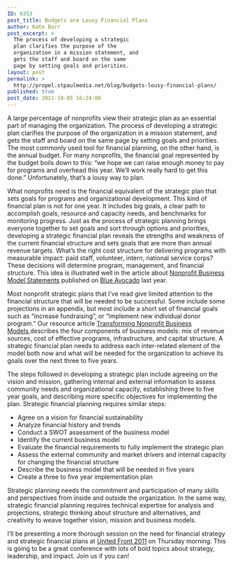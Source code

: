 ```yaml
---
ID: 6353
post_title: Budgets are Lousy Financial Plans
author: Kate Barr
post_excerpt: >
  The process of developing a strategic
  plan clarifies the purpose of the
  organization in a mission statement, and
  gets the staff and board on the same
  page by setting goals and priorities.
layout: post
permalink: >
  http://propel.stpaulmedia.net/blog/budgets-lousy-financial-plans/
published: true
post_date: 2011-10-05 16:24:06
---
```

A large percentage of nonprofits view their strategic plan as an essential part of managing the organization. The process of developing a strategic plan clarifies the purpose of the organization in a mission statement, and gets the staff and board on the same page by setting goals and priorities. The most commonly used tool for financial planning, on the other hand, is the annual budget. For many nonprofits, the financial goal represented by the budget boils down to this: “we hope we can raise enough money to pay for programs and overhead this year. We’ll work really hard to get this done.” Unfortunately, that’s a lousy way to plan.

What nonprofits need is the financial equivalent of the strategic plan that sets goals for programs and organizational development. This kind of financial plan is not for one year. It includes big goals, a clear path to accomplish goals, resource and capacity needs, and benchmarks for monitoring progress. Just as the process of strategic planning brings everyone together to set goals and sort through options and priorities, developing a strategic financial plan reveals the strengths and weakness of the current financial structure and sets goals that are more than annual revenue targets. What’s the right cost structure for delivering programs with measurable impact: paid staff, volunteer, intern, national service corps? These decisions will determine program, management, and financial structure. This idea is illustrated well in the article about <a href="http://www.blueavocado.org/content/nonprofit-business-model-statements" target="_blank" rel="noopener">Nonprofit Business Model Statements</a> published on <a href="http://www.blueavocado.org/" target="_blank" rel="noopener">Blue Avocado</a> last year.

Most nonprofit strategic plans that I’ve read give limited attention to the financial structure that will be needed to be successful. Some include some projections in an appendix, but most include a short set of financial goals such as “increase fundraising”, or “implement new individual donor program.” Our resource article <a href="http://propel.stpaulmedia.net/resources/transforming-nonprofit-business-models/">Transforming Nonprofit Business Models </a>describes the four components of business models: mix of revenue sources, cost of effective programs, infrastructure, and capital structure. A strategic financial plan needs to address each inter-related element of the model both now and what will be needed for the organization to achieve its goals over the next three to five years.

The steps followed in developing a strategic plan include agreeing on the vision and mission, gathering internal and external information to assess community needs and organizational capacity, establishing three to five year goals, and describing more specific objectives for implementing the plan. Strategic financial planning requires similar steps:
<ul>
 	<li>Agree on a vision for financial sustainability</li>
 	<li>Analyze financial history and trends</li>
 	<li>Conduct a SWOT assessment of the business model</li>
 	<li>Identify the current business model</li>
 	<li>Evaluate the financial requirements to fully implement the strategic plan</li>
 	<li>Assess the external community and market drivers and internal capacity for changing the financial structure</li>
 	<li>Describe the business model that will be needed in five years</li>
 	<li>Create a three to five year implementation plan</li>
</ul>
Strategic planning needs the commitment and participation of many skills and perspectives from inside and outside the organization. In the same way, strategic financial planning requires technical expertise for analysis and projections, strategic thinking about structure and alternatives, and creativity to weave together vision, mission and business models.

I’ll be presenting a more thorough session on the need for financial strategy and strategic financial plans at <a href="http://unitedfrontmn.org/2011/" target="_blank" rel="noopener">United Front 2011</a> on Thursday morning. This is going to be a great conference with lots of bold topics about strategy, leadership, and impact. Join us if you can!